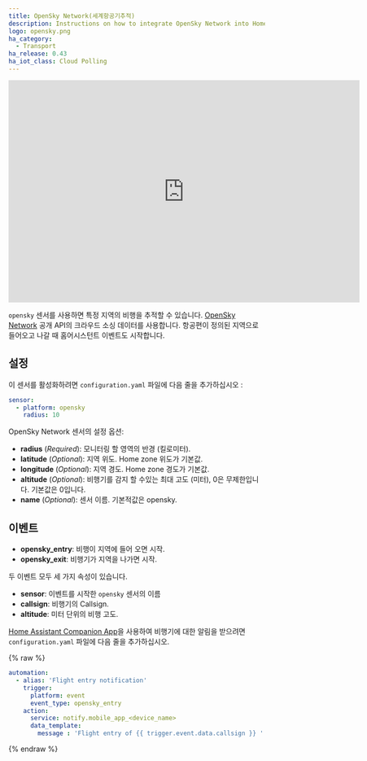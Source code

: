 ```yaml
---
title: OpenSky Network(세계항공기추적)
description: Instructions on how to integrate OpenSky Network into Home Assistant.
logo: opensky.png
ha_category:
  - Transport
ha_release: 0.43
ha_iot_class: Cloud Polling
---
```


<iframe width="690" height="437" src="https://www.youtube.com/embed/dCX298FDky4?list=PLWlpiQXaMerTyzl_Pe1PEloZTj9MoU5cl" frameborder="0" allow="accelerometer; autoplay; encrypted-media; gyroscope; picture-in-picture" allowfullscreen></iframe>

`opensky` 센서를 사용하면 특정 지역의 비행을 추적할 수 있습니다. [OpenSky Network](https://opensky-network.org/) 공개 API의 크라우드 소싱 데이터를 사용합니다. 항공편이 정의된 지역으로 들어오고 나갈 때 홈어시스턴트 이벤트도 시작합니다.

## 설정

이 센서를 활성화하려면 `configuration.yaml` 파일에 다음 줄을 추가하십시오 :

```yaml
sensor:
  - platform: opensky
    radius: 10
```

OpenSky Network 센서의 설정 옵션:

- **radius** (*Required*): 모니터링 할 영역의 반경 (킬로미터).
- **latitude** (*Optional*): 지역 위도. Home zone 위도가 기본값.
- **longitude** (*Optional*): 지역 경도. Home zone 경도가 기본값.
- **altitude** (*Optional*): 비행기를 감지 할 수있는 최대 고도 (미터), 0은 무제한입니다. 기본값은 0입니다.
- **name** (*Optional*): 센서 이름. 기본적값은 opensky.

## 이벤트

- **opensky_entry**: 비행이 지역에 들어 오면 시작.
- **opensky_exit**: 비행기가 지역을 나가면 시작.

두 이벤트 모두 세 가지 속성이 있습니다. 

- **sensor**: 이벤트를 시작한 `opensky` 센서의 이름
- **callsign**: 비행기의 Callsign.
- **altitude**: 미터 단위의 비행 고도.

[Home Assistant Companion App](https://companion.home-assistant.io/)을 사용하여 비행기에 대한 알림을 받으려면 `configuration.yaml` 파일에 다음 줄을 추가하십시오.

{% raw %}
```yaml
automation:
  - alias: 'Flight entry notification'
    trigger:
      platform: event
      event_type: opensky_entry
    action:
      service: notify.mobile_app_<device_name>
      data_template:
        message : 'Flight entry of {{ trigger.event.data.callsign }} '
```
{% endraw %}
